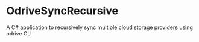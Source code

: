 # OdriveSyncRecursive
A C# application to recursively sync multiple cloud storage providers using odrive CLI
